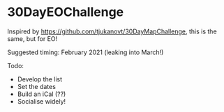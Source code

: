 # 30DayEOChallenge
Inspired by https://github.com/tjukanovt/30DayMapChallenge, this is the same, but for EO!

Suggested timing: February 2021 (leaking into March!)

Todo:

* Develop the list
* Set the dates
* Build an iCal (??)
* Socialise widely!
